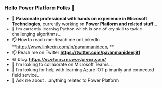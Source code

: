 ### Hello Power Platform Folks 👋

- 🔭 **Passionate professional with hands on experience in Microsoft Technologies**, currently working on **Power Platform and related stuff**...
- 🌱 I’m currently learning Python which is one of key skill to tackle challenging algorithms...
- 📫 How to reach me: Reach me on LinkedIn **https://www.linkedin.com/in/pavanmanideep/ **
- 📫 Reach me on Twitter **https://twitter.com/pavanmanideep91**
- 😄 Blog: **https://ecellorscrm.wordpress.com/**
- 👯 I’m looking to collaborate on Microsoft Teams...
- 🤔 I’m looking for help with learning Azure IOT primarily and connected field service..
- 💬 Ask me about ...anything related to Power Platform



